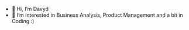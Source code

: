 - 👋 Hi, I’m Davyd
- 👀 I’m interested in Business Analysis, Product Management and a bit in Coding :)
